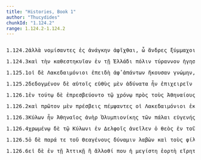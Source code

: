 ```yaml
---
title: "Histories, Book 1"
author: "Thucydides"
chunkId: "1.124.2"
range: 1.124.2-1.124.2
---
```


<pre class="greek prose syntax" data-urn="urn:cts:greekLit:tlg0003.tlg001"><p><span class="subdoc" data-subdoc="1.124.2">1.124.2</span><span class="sentence"><span class=" " data-def="otheruise, but, not only . . but" data-flags="d--------" data-head="17" data-id="1" data-lemma="ἀλλά">ἀλλὰ </span><span class="verb nominative" data-def="use customarily, practise, to have, in common use" data-flags="v-papamn-" data-head="17" data-id="2" data-lemma="νομίζω">νομίσαντες </span><span class=" " data-def="into, to, into" data-flags="r--------" data-head="5" data-id="3" data-lemma="εἰς">ἐς </span><span class=" accusative" data-def="force, constraint, necessity, perforce, of necessity, forcibly, by force" data-flags="n-s---fa-" data-head="3" data-id="4" data-lemma="ἀνάγκη">ἀνάγκην </span><span class="verb " data-def="arrive at, come to, reach:, came up to, came to" data-flags="v--rne---" data-head="11" data-id="5" data-lemma="ἀφικνέομαι">ἀφῖχθαι</span><span class=" " data-flags="u--------" data-head="0" data-id="6" data-lemma=",">, </span><span class=" " data-flags="i--------" data-head="8" data-id="7" data-lemma="ὦ">ὦ </span><span class=" vocative" data-def="nar-, ner-, nṛ-, nṛ" data-flags="n-p---mv-" data-head="2" data-id="8" data-lemma="ἀνήρ">ἄνδρες </span><span class=" vocative" data-def="fighting along with, leagued, allied with, ally" data-flags="a-p---mv-" data-head="8" data-id="9" data-lemma="σύμμαχος">ξύμμαχοι</span><span class=" " data-flags="u--------" data-head="0" data-id="10" data-lemma=",">, </span><span class=" " data-flags="c--------" data-head="2" data-id="11" data-lemma="καί">καὶ </span><span class=" " data-flags="d--------" data-head="11" data-id="12" data-lemma="ἅμα">ἅμα </span><span class=" accusative" data-def="this, nearer, more remote" data-flags="p-p---na-" data-head="15" data-id="13" data-lemma="ὅδε">τάδε </span><span class=" accusative" data-def="best, best, noblest" data-flags="a-p---na-" data-head="13" data-id="14" data-lemma="ἄριστος">ἄριστα </span><span class="verb " data-flags="v--pne---" data-head="11" data-id="15" data-lemma="λέγω">λέγεσθαι</span><span class=" " data-flags="u--------" data-head="0" data-id="16" data-lemma=",">, </span><span class="verb " data-flags="v2pame---" data-head="0" data-id="17" data-lemma="ψηφίζομαι">ψηφίσασθε </span><span class=" accusative" data-flags="l-s---ma-" data-head="19" data-id="18" data-lemma="ὁ">τὸν </span><span class=" accusative" data-def="war, battle, fight, single combat" data-flags="n-s---ma-" data-head="17" data-id="19" data-lemma="πόλεμος">πόλεμον </span><span class=" " data-flags="d--------" data-head="21" data-id="20" data-lemma="μή">μὴ </span><span class="verb nominative" data-def="put to flight, terrify, alarm, to frighten" data-flags="v-pappmn-" data-head="27" data-id="21" data-lemma="φοβέω">φοβηθέντες </span><span class=" accusative" data-flags="l-s---na-" data-head="24" data-id="22" data-lemma="ὁ">τὸ </span><span class=" " data-flags="d--------" data-head="24" data-id="23" data-lemma="αὐτίκα">αὐτίκα </span><span class=" accusative" data-flags="a-s---na-" data-head="21" data-id="24" data-lemma="δεινός">δεινόν</span><span class=" " data-flags="u--------" data-head="0" data-id="25" data-lemma=",">, </span><span class=" genitive" data-flags="l-s---fg-" data-head="32" data-id="26" data-lemma="ὁ">τῆς </span><span class=" " data-flags="c--------" data-head="17" data-id="27" data-lemma="δέ">δ̓ </span><span class=" " data-def="ápa, ab, ap-ehtre" data-flags="r--------" data-head="32" data-id="28" data-lemma="ἀπό">ἀπ̓ </span><span class=" genitive" data-def="self, him, her, it, the very one, the same" data-flags="p-s---mg-" data-head="28" data-id="29" data-lemma="αὐτός">αὐτοῦ </span><span class=" " data-def="through, in a line, right through" data-flags="r--------" data-head="32" data-id="30" data-lemma="διά">διὰ </span><span class=" genitive" data-flags="a-s---ngc" data-head="30" data-id="31" data-lemma="πλείων">πλείονος </span><span class=" genitive" data-def="peace, time of peace, peace" data-flags="n-s---fg-" data-head="33" data-id="32" data-lemma="εἰρήνη">εἰρήνης </span><span class="verb nominative" data-def="set one's heart upon, long for, covet, desire, desire to" data-flags="v-papamn-" data-head="27" data-id="33" data-lemma="ἐπιθυμέω">ἐπιθυμήσαντες</span><span class=" " data-flags="u--------" data-head="0" data-id="34" data-lemma="·">· </span></span><span class="sentence"><span class=" " data-def="from out of, from, out of, forth from" data-flags="r--------" data-head="7" data-id="1" data-lemma="ἐκ">ἐκ </span><span class=" genitive" data-def="war, battle, fight, single combat" data-flags="n-s---mg-" data-head="1" data-id="2" data-lemma="πόλεμος">πολέμου </span><span class=" " data-def="indeed, of a truth, but, indeed" data-flags="d--------" data-head="11" data-id="3" data-lemma="μέν">μὲν </span><span class=" " data-def="for, yes, . . , no, ay doubtless" data-flags="d--------" data-head="11" data-id="4" data-lemma="γάρ">γὰρ </span><span class=" nominative" data-def="peace, time of peace, peace" data-flags="n-s---fn-" data-head="7" data-id="5" data-lemma="εἰρήνη">εἰρήνη </span><span class=" " data-def="" data-flags="d--------" data-head="7" data-id="6" data-lemma="μᾶλλον">μᾶλλον </span><span class="verb " data-def="confirm, establish, make good, make good, treat as valid" data-flags="v3spie---" data-head="11" data-id="7" data-lemma="βεβαιόω">βεβαιοῦται</span><span class=" " data-flags="u--------" data-head="0" data-id="8" data-lemma=",">, </span><span class=" " data-def="ápa, ab, ap-ehtre" data-flags="r--------" data-head="13" data-id="9" data-lemma="ἀπό">ἀφ̓ </span><span class=" genitive" data-def="rest, quiet, rest from, silence, stillness" data-flags="n-s---fg-" data-head="9" data-id="10" data-lemma="ἡσυχία">ἡσυχίας </span><span class=" " data-flags="c--------" data-head="0" data-id="11" data-lemma="δέ">δὲ </span><span class=" " data-flags="d--------" data-head="13" data-id="12" data-lemma="μή">μὴ </span><span class="verb " data-def="to be at war, make war, with" data-flags="v--ana---" data-head="18" data-id="13" data-lemma="πολεμέω">πολεμῆσαι </span><span class=" " data-flags="d--------" data-head="15" data-id="14" data-lemma="οὐ">οὐχ </span><span class=" " data-def="like, resembling, similar, more like" data-flags="d--------" data-head="16" data-id="15" data-lemma="ὅμοιος">ὁμοίως </span><span class=" nominative" data-def="free from danger, that court no danger, cheap, easy" data-flags="a-s---nn-" data-head="18" data-id="16" data-lemma="ἀκίνδυνος">ἀκίνδυνον</span><span class=" " data-flags="u--------" data-head="0" data-id="17" data-lemma=".">. </span></span></p><p><span class="subdoc" data-subdoc="1.124.3">1.124.3</span><span class="sentence"><span class=" " data-flags="d--------" data-head="28" data-id="1" data-lemma="καί">καὶ </span><span class=" accusative" data-flags="l-s---fa-" data-head="7" data-id="2" data-lemma="ὁ">τὴν </span><span class="verb accusative" data-def="set down, bring, to land" data-flags="v-srpafa-" data-head="7" data-id="3" data-lemma="καθίστημι">καθεστηκυῖαν </span><span class=" " data-def="in, into, in, in the district of" data-flags="r--------" data-head="3" data-id="4" data-lemma="ἐν">ἐν </span><span class=" dative" data-flags="l-s---fd-" data-head="6" data-id="5" data-lemma="ὁ">τῇ </span><span class=" dative" data-def="part of Phthiotis, Northern Greece, all lands inhabited by Hellenes" data-flags="n-s---fd-" data-head="4" data-id="6" data-lemma="Ἑλλάς">Ἑλλάδι </span><span class=" accusative" data-def="city, the citadel, the citadel" data-flags="n-s---fa-" data-head="13" data-id="7" data-lemma="πόλις">πόλιν </span><span class=" accusative" data-def="an absolute ruler, monarchs, chief, princeling" data-flags="n-s---ma-" data-head="3" data-id="8" data-lemma="τύραννος">τύραννον </span><span class="verb nominative" data-def="go before, lead the way, precede, to go before" data-flags="v-papmmn-" data-head="28" data-id="9" data-lemma="ἡγέομαι">ἡγησάμενοι </span><span class=" " data-flags="r--------" data-head="13" data-id="10" data-lemma="ἐπί">ἐπὶ </span><span class=" accusative" data-def="acquisition, possession" data-flags="n-s---fa-" data-head="10" data-id="11" data-lemma="πᾶσις">πᾶσιν </span><span class=" " data-def="like, resembling, similar, more like" data-flags="d--------" data-head="13" data-id="12" data-lemma="ὅμοιος">ὁμοίως </span><span class="verb " data-def="set down, bring, to land" data-flags="v--rna---" data-head="9" data-id="13" data-lemma="καθίστημι">καθεστάναι</span><span class=" " data-flags="u--------" data-head="0" data-id="14" data-lemma=",">, </span><span class=" " data-def="as being, inasmuch as, since it was, the actual" data-flags="c--------" data-head="13" data-id="15" data-lemma="ὥστε">ὥστε </span><span class=" genitive" data-flags="l-p---mg-" data-head="19" data-id="16" data-lemma="ὁ">τῶν </span><span class=" " data-def="indeed, of a truth, but, indeed" data-flags="d--------" data-head="22" data-id="17" data-lemma="μέν">μὲν </span><span class=" " data-flags="d--------" data-head="19" data-id="18" data-lemma="ἤδη">ἤδη </span><span class="verb " data-def="to be first, begin, make a beginning, to be the aggressor" data-flags="v--pna---" data-head="22" data-id="19" data-lemma="ἄρχω">ἄρχειν</span><span class=" " data-flags="u--------" data-head="0" data-id="20" data-lemma=",">, </span><span class=" genitive" data-flags="l-p---mg-" data-head="23" data-id="21" data-lemma="ὁ">τῶν </span><span class=" " data-flags="c--------" data-head="15" data-id="22" data-lemma="δέ">δὲ </span><span class="verb " data-def="have in mind, to be minded, intend, purpose, have in mind" data-flags="v--pne---" data-head="22" data-id="23" data-lemma="διανοέω">διανοεῖσθαι</span><span class=" " data-flags="u--------" data-head="0" data-id="24" data-lemma=",">, </span><span class="verb " data-def="cause to stand, place beside, having brought, into view" data-flags="v1pasm---" data-head="28" data-id="25" data-lemma="παρίστημι">παραστησώμεθα </span><span class="verb nominative" data-def="come upon, approach, come suddenly upon" data-flags="v-papamn-" data-head="25" data-id="26" data-lemma="ἐπέρχομαι">ἐπελθόντες</span><span class=" " data-flags="u--------" data-head="0" data-id="27" data-lemma=",">, </span><span class=" " data-flags="c--------" data-head="0" data-id="28" data-lemma="καί">καὶ </span><span class=" nominative" data-def="self, him, her, it, the very one, the same" data-flags="p-p---mn-" data-head="34" data-id="29" data-lemma="αὐτός">αὐτοί </span><span class=" " data-flags="d--------" data-head="35" data-id="30" data-lemma="τε">τε </span><span class=" " data-def="free from danger, that court no danger, cheap, easy" data-flags="d--------" data-head="34" data-id="31" data-lemma="ἀκίνδυνος">ἀκινδύνως </span><span class=" accusative" data-flags="l-s---na-" data-head="33" data-id="32" data-lemma="ὁ">τὸ </span><span class=" accusative" data-def="remaining over, descendants, it remains" data-flags="a-s---na-" data-head="34" data-id="33" data-lemma="λοιπός">λοιπὸν </span><span class="verb " data-def="inhabit, have, enjoy, to be inhabited" data-flags="v1ppsa---" data-head="35" data-id="34" data-lemma="οἰκέω">οἰκῶμεν </span><span class=" " data-flags="c--------" data-head="28" data-id="35" data-lemma="καί">καὶ </span><span class=" accusative" data-flags="l-p---ma-" data-head="39" data-id="36" data-lemma="ὁ">τοὺς </span><span class=" " data-flags="d--------" data-head="38" data-id="37" data-lemma="νῦν">νῦν </span><span class="verb accusative" data-def="enslave, to be enslaved, Aër" data-flags="v-prpema-" data-head="39" data-id="38" data-lemma="δουλόω">δεδουλωμένους </span><span class=" accusative" data-def="the Thessalian tribe of which Hellen was the reputed chief, non-Egyptian, pagan" data-flags="n-p---ma-" data-head="40" data-id="39" data-lemma="Ἕλλην">Ἕλληνας </span><span class="verb " data-def="set free, set, free, clear" data-flags="v1pasa---" data-head="35" data-id="40" data-lemma="ἐλευθερόω">ἐλευθερώσωμεν</span><span class=" " data-flags="u--------" data-head="0" data-id="41" data-lemma=".">. </span></span><span class="sentence"><span class=" accusative" data-def="such as this, so good, so noble, so bad, so great a thing" data-flags="p-p---na-" data-head="5" data-id="1" data-lemma="τοιοῦτος">τοιαῦτα </span><span class=" " data-def="indeed, of a truth, but, indeed" data-flags="d--------" data-head="5" data-id="2" data-lemma="μέν">μὲν </span><span class=" nominative" data-flags="l-p---mn-" data-head="4" data-id="3" data-lemma="ὁ">οἱ </span><span class=" nominative" data-def="courtesan, in Corinthian fashion" data-flags="n-p---mn-" data-head="5" data-id="4" data-lemma="Κορίνθιος">Κορίνθιοι </span><span class="verb " data-def="said, avocam, vac" data-flags="v3paia---" data-head="0" data-id="5" data-lemma="εἶπον">εἶπον</span><span class=" " data-flags="u--------" data-head="0" data-id="6" data-lemma=".">. </span></span></p><p><span class="subdoc" data-subdoc="1.125.1">1.125.1</span><span class="sentence"><span class=" nominative" data-flags="l-p---mn-" data-head="3" data-id="1" data-lemma="ὁ">οἱ </span><span class=" " data-flags="d--------" data-head="11" data-id="2" data-lemma="δέ">δὲ </span><span class=" nominative" data-flags="n-p---mn-" data-head="11" data-id="3" data-lemma="Λακεδαιμόνιος">Λακεδαιμόνιοι </span><span class=" " data-flags="c--------" data-head="11" data-id="4" data-lemma="ἐπεί">ἐπειδὴ </span><span class=" " data-def="ápa, ab, ap-ehtre" data-flags="r--------" data-head="7" data-id="5" data-lemma="ἀπό">ἀφ̓ </span><span class=" genitive" data-def="sṃ-, quite all, the whole, all together" data-flags="a-p---mg-" data-head="5" data-id="6" data-lemma="ἅπας">ἁπάντων </span><span class="verb " data-def="hear, hear, hear of, hear tell of" data-flags="v3paia---" data-head="4" data-id="7" data-lemma="ἀκούω">ἤκουσαν </span><span class=" accusative" data-def="means of knowing, mark, token, organ by which one perceives" data-flags="n-s---fa-" data-head="7" data-id="8" data-lemma="γνώμη">γνώμην</span><span class=" " data-flags="u--------" data-head="0" data-id="9" data-lemma=",">, </span><span class=" accusative" data-def="a small round worn stone, pebble, grain, precious stone, gem" data-flags="n-s---fa-" data-head="11" data-id="10" data-lemma="ψῆφος">ψῆφον </span><span class="verb " data-def="bring on, set on, urge on, lead on" data-flags="v3paia---" data-head="0" data-id="11" data-lemma="ἐπάγω">ἐπήγαγον </span><span class=" dative" data-flags="l-p---md-" data-head="13" data-id="12" data-lemma="ὁ">τοῖς </span><span class=" dative" data-def="fighting along with, leagued, allied with, ally" data-flags="n-p---md-" data-head="18" data-id="13" data-lemma="σύμμαχος">ξυμμάχοις </span><span class=" dative" data-def="sṃ-, quite all, the whole, all together" data-flags="a-p---md-" data-head="13" data-id="14" data-lemma="ἅπας">ἅπασιν </span><span class=" nominative" data-def="as great as, how great, as much as, how much, as far as, how far" data-flags="a-p---mn-" data-head="16" data-id="15" data-lemma="ὅσος">ὅσοι </span><span class="verb " data-flags="v3piia---" data-head="13" data-id="16" data-lemma="πάρειμι">παρῆσαν </span><span class=" " data-def="one after another, in order, in a row, continued, successive" data-flags="d--------" data-head="16" data-id="17" data-lemma="ἑξῆς">ἑξῆς</span><span class=" " data-flags="u--------" data-head="11" data-id="18" data-lemma=",">, </span><span class=" " data-flags="d--------" data-head="21" data-id="19" data-lemma="καί">καὶ </span><span class=" dative" data-def="big, full-grown, elder" data-flags="a-s---fdc" data-head="23" data-id="20" data-lemma="μέγας">μείζονι </span><span class=" " data-flags="c--------" data-head="18" data-id="21" data-lemma="καί">καὶ </span><span class=" dative" data-def="smaller, less, worse, be worse off, too small" data-flags="a-s---fdc" data-head="25" data-id="22" data-lemma="ἐλάσσων">ἐλάσσονι </span><span class=" dative" data-def="city, the citadel, the citadel" data-flags="n-s---fd-" data-head="21" data-id="23" data-lemma="πόλις">πόλει</span><span class=" " data-flags="u--------" data-head="0" data-id="24" data-lemma="·">· </span></span><span class="sentence"><span class=" " data-flags="d--------" data-head="4" data-id="1" data-lemma="καί">καὶ </span><span class=" nominative" data-flags="l-s---nn-" data-head="3" data-id="2" data-lemma="ὁ">τὸ </span><span class=" nominative" data-def="great number, multitude, mass, greater number" data-flags="n-s---nn-" data-head="4" data-id="3" data-lemma="πλῆθος">πλῆθος </span><span class="verb " data-def="count, reckon, with pebbles, add up the numerical values" data-flags="v3paim---" data-head="0" data-id="4" data-lemma="ψηφίζω">ἐψηφίσαντο </span><span class="verb " data-def="to be at war, make war, with" data-flags="v--pna---" data-head="4" data-id="5" data-lemma="πολεμέω">πολεμεῖν</span><span class=" " data-flags="u--------" data-head="0" data-id="6" data-lemma=".">. </span></span></p><p><span class="subdoc" data-subdoc="1.125.2">1.125.2</span><span class="sentence"><span class="verb accusative" data-def="expect, think, suppose, imagine, thought" data-flags="v-srpena-" data-head="14" data-id="1" data-lemma="δοκέω">δεδογμένον </span><span class=" " data-flags="d--------" data-head="13" data-id="2" data-lemma="δέ">δὲ </span><span class=" dative" data-def="self, him, her, it, the very one, the same" data-flags="p-p---md-" data-head="1" data-id="3" data-lemma="αὐτός">αὐτοῖς </span><span class=" " data-def="straight, direct, the vertical, by the straight road" data-flags="d--------" data-head="8" data-id="4" data-lemma="εὐθύς">εὐθὺς </span><span class=" " data-def="indeed, of a truth, but, indeed" data-flags="d--------" data-head="13" data-id="5" data-lemma="μέν">μὲν </span><span class=" nominative" data-def="unable, without strength, powerless, weakly, disabled for service" data-flags="a-p---nn-" data-head="7" data-id="6" data-lemma="ἀδύνατος">ἀδύνατα </span><span class="verb " data-flags="v3siia---" data-head="13" data-id="7" data-lemma="εἰμί">ἦν </span><span class="verb " data-def="put one's hand to, put one's hand to, set to work at, attempt" data-flags="v--pna---" data-head="7" data-id="8" data-lemma="ἐπιχειρέω">ἐπιχειρεῖν </span><span class=" dative" data-def="without preparation, unprepared, unprovided with, an" data-flags="a-p---md-" data-head="10" data-id="9" data-lemma="ἀπαράσκευος">ἀπαρασκεύοις </span><span class="verb dative" data-flags="v-pppamd-" data-head="6" data-id="10" data-lemma="εἰμί">οὖσιν</span><span class=" " data-flags="u--------" data-head="0" data-id="11" data-lemma=",">, </span><span class="verb " data-def="invent, contrive, provide, furnish, procure" data-flags="v--pne---" data-head="19" data-id="12" data-lemma="ἐκπορίζω">ἐκπορίζεσθαι </span><span class=" " data-flags="c--------" data-head="0" data-id="13" data-lemma="δέ">δὲ </span><span class="verb " data-def="expect, think, suppose, imagine, thought" data-flags="v3siia---" data-head="13" data-id="14" data-lemma="δοκέω">ἐδόκει </span><span class=" dative" data-def="each, each, every one" data-flags="a-p---md-" data-head="14" data-id="15" data-lemma="ἕκαστος">ἑκάστοις </span><span class=" nominative" data-flags="p-p---nn-" data-head="18" data-id="16" data-lemma="ὅς">ἃ </span><span class=" nominative" data-def="serviceable, useful, suitable, fitting, suitable to, agreeing with" data-flags="a-p---nn-" data-head="18" data-id="17" data-lemma="πρόσφορος">πρόσφορα </span><span class="verb " data-flags="v3siia---" data-head="12" data-id="18" data-lemma="εἰμί">ἦν </span><span class=" " data-flags="c--------" data-head="14" data-id="19" data-lemma="καί">καὶ </span><span class=" " data-flags="d--------" data-head="21" data-id="20" data-lemma="μή">μὴ </span><span class="verb " data-flags="v--pna---" data-head="19" data-id="21" data-lemma="εἰμί">εἶναι </span><span class=" accusative" data-def="being about to do, threatening to do, unfulfilled thought, intention, delay" data-flags="n-s---fa-" data-head="21" data-id="22" data-lemma="μέλλησις">μέλλησιν</span><span class=" " data-flags="u--------" data-head="0" data-id="23" data-lemma=".">. </span></span><span class="sentence"><span class=" " data-flags="d--------" data-head="9" data-id="1" data-lemma="ὅμως">ὅμως </span><span class=" " data-flags="d--------" data-head="9" data-id="2" data-lemma="δέ">δὲ </span><span class="verb dative" data-def="set down, bring, to land" data-flags="v-pppemd-" data-head="9" data-id="3" data-lemma="καθίστημι">καθισταμένοις </span><span class=" genitive" data-flags="p-p---ng-" data-head="5" data-id="4" data-lemma="ὅς">ὧν </span><span class="verb " data-flags="v3siia---" data-head="3" data-id="5" data-lemma="δέω">ἔδει </span><span class=" nominative" data-def="anniversary, lapse of a year, on the expiry of a year" data-flags="n-s---mn-" data-head="12" data-id="6" data-lemma="ἐνιαυτός">ἐνιαυτὸς </span><span class=" " data-def="indeed, of a truth, but, indeed" data-flags="d--------" data-head="12" data-id="7" data-lemma="μέν">μὲν </span><span class=" " data-flags="d--------" data-head="6" data-id="8" data-lemma="οὐ">οὐ </span><span class="verb " data-def="rub hard, wear away, consume, to fritter away" data-flags="v3saip---" data-head="0" data-id="9" data-lemma="διατρίβω">διετρίβη</span><span class=" " data-flags="u--------" data-head="0" data-id="10" data-lemma=",">, </span><span class=" nominative" data-def="smaller, less, worse, be worse off, too small" data-flags="a-s---nnc" data-head="12" data-id="11" data-lemma="ἐλάσσων">ἔλασσον </span><span class=" " data-flags="c--------" data-head="9" data-id="12" data-lemma="δέ">δέ</span><span class=" " data-flags="u--------" data-head="0" data-id="13" data-lemma=",">, </span><span class=" " data-def="before, until, before, sooner" data-flags="c--------" data-head="9" data-id="14" data-lemma="πρίν">πρὶν </span><span class="verb " data-def="throw into, throw, into" data-flags="v--ana---" data-head="19" data-id="15" data-lemma="εἰσβάλλω">ἐσβαλεῖν </span><span class=" " data-def="into, to, into" data-flags="r--------" data-head="15" data-id="16" data-lemma="εἰς">ἐς </span><span class=" accusative" data-flags="l-s---fa-" data-head="18" data-id="17" data-lemma="ὁ">τὴν </span><span class=" accusative" data-flags="n-s---fa-" data-head="16" data-id="18" data-lemma="Ἀττική">Ἀττικὴν </span><span class=" " data-flags="c--------" data-head="14" data-id="19" data-lemma="καί">καὶ </span><span class=" accusative" data-flags="l-s---ma-" data-head="21" data-id="20" data-lemma="ὁ">τὸν </span><span class=" accusative" data-def="war, battle, fight, single combat" data-flags="n-s---ma-" data-head="22" data-id="21" data-lemma="πόλεμος">πόλεμον </span><span class="verb " data-def="" data-flags="v--anm---" data-head="19" data-id="22" data-lemma="αἴρω">ἄρασθαι </span><span class=" " data-def="visible, manifest, if detected, known" data-flags="d--------" data-head="22" data-id="23" data-lemma="φανερός">φανερῶς</span><span class=" " data-flags="u--------" data-head="0" data-id="24" data-lemma=".">. </span></span></p><p><span class="subdoc" data-subdoc="1.126.1">1.126.1</span><span class="sentence"><span class=" " data-def="in, into, in, in the district of" data-flags="r--------" data-head="4" data-id="1" data-lemma="ἐν">ἐν </span><span class=" dative" data-def="this, u, this man here" data-flags="a-s---md-" data-head="6" data-id="2" data-lemma="οὗτος">τούτῳ </span><span class=" " data-flags="d--------" data-head="4" data-id="3" data-lemma="δέ">δὲ </span><span class="verb " data-def="to be the elder, eldest, to be older than, be the eldest of" data-flags="v3piie---" data-head="0" data-id="4" data-lemma="πρεσβεύω">ἐπρεσβεύοντο </span><span class=" dative" data-flags="l-s---md-" data-head="6" data-id="5" data-lemma="ὁ">τῷ </span><span class=" dative" data-def="time, a, time" data-flags="n-s---md-" data-head="1" data-id="6" data-lemma="χρόνος">χρόνῳ </span><span class=" " data-def="on the side of, in the direction of, from, at, to, práti" data-flags="r--------" data-head="4" data-id="7" data-lemma="πρός">πρὸς </span><span class=" accusative" data-flags="l-p---ma-" data-head="9" data-id="8" data-lemma="ὁ">τοὺς </span><span class=" accusative" data-flags="n-p---ma-" data-head="7" data-id="9" data-lemma="Ἀθήναιος">Ἀθηναίους </span><span class=" accusative" data-def="accusation, charge, matter of complaint, accusations" data-flags="n-p---na-" data-head="11" data-id="10" data-lemma="ἔγκλημα">ἐγκλήματα </span><span class="verb nominative" data-def="make, do, make, produce" data-flags="v-pppemn-" data-head="4" data-id="11" data-lemma="ποιέω">ποιούμενοι</span><span class=" " data-flags="u--------" data-head="0" data-id="12" data-lemma=",">, </span><span class=" " data-flags="c--------" data-head="4" data-id="13" data-lemma="ὅπως">ὅπως </span><span class=" dative" data-def="Rendic.Pont. Accad.Rom. di Arch, they, them, them" data-flags="p-p---md-" data-head="18" data-id="14" data-lemma="σφεῖς">σφίσιν </span><span class=" " data-flags="d--------" data-head="16" data-id="15" data-lemma="ὅτι">ὅτι </span><span class=" nominative" data-def="big, full-grown, elder" data-flags="a-s---fns" data-head="17" data-id="16" data-lemma="μέγας">μεγίστη </span><span class=" nominative" data-def="motive, cause alleged, actual motive" data-flags="n-s---fn-" data-head="18" data-id="17" data-lemma="πρόφασις">πρόφασις </span><span class="verb " data-flags="v3spoa---" data-head="13" data-id="18" data-lemma="εἰμί">εἴη </span><span class=" genitive" data-flags="l-s---ng-" data-head="20" data-id="19" data-lemma="ὁ">τοῦ </span><span class="verb " data-def="to be at war, make war, with" data-flags="v--pna---" data-head="17" data-id="20" data-lemma="πολεμέω">πολεμεῖν</span><span class=" " data-flags="u--------" data-head="0" data-id="21" data-lemma=",">, </span><span class=" " data-def="if haply, if, soever" data-flags="c--------" data-head="18" data-id="22" data-lemma="ἐάν">ἢν </span><span class=" " data-flags="d--------" data-head="25" data-id="23" data-lemma="μή">μή </span><span class=" accusative" data-def="any one, any thing, who? what?, si se" data-flags="p-s---na-" data-head="25" data-id="24" data-lemma="τις">τι </span><span class="verb " data-def="hearken, give ear to, give way, yield" data-flags="v3ppsa---" data-head="22" data-id="25" data-lemma="εἰσακούω">ἐσακούωσιν</span><span class=" " data-flags="u--------" data-head="0" data-id="26" data-lemma=".">. </span></span></p><p><span class="subdoc" data-subdoc="1.126.2">1.126.2</span><span class="sentence"><span class=" " data-flags="d--------" data-head="8" data-id="1" data-lemma="καί">καὶ </span><span class=" accusative" data-flags="a-s---na-" data-head="8" data-id="2" data-lemma="πρῶτος">πρῶτον </span><span class=" " data-def="indeed, of a truth, but, indeed" data-flags="d--------" data-head="8" data-id="3" data-lemma="μέν">μὲν </span><span class=" accusative" data-flags="n-p---ma-" data-head="5" data-id="4" data-lemma="πρέσβις">πρέσβεις </span><span class="verb nominative" data-def="send, send, on" data-flags="v-papamn-" data-head="8" data-id="5" data-lemma="πέμπω">πέμψαντες </span><span class=" nominative" data-flags="l-p---mn-" data-head="7" data-id="6" data-lemma="ὁ">οἱ </span><span class=" nominative" data-flags="n-p---mn-" data-head="8" data-id="7" data-lemma="Λακεδαιμόνιος">Λακεδαιμόνιοι </span><span class="verb " data-def="urge, drive on, exhort, bid, order" data-flags="v3piia---" data-head="0" data-id="8" data-lemma="κελεύω">ἐκέλευον </span><span class=" accusative" data-flags="l-p---ma-" data-head="10" data-id="9" data-lemma="ὁ">τοὺς </span><span class=" accusative" data-flags="n-p---ma-" data-head="8" data-id="10" data-lemma="Ἀθήναιος">Ἀθηναίους </span><span class=" accusative" data-flags="l-s---na-" data-head="12" data-id="11" data-lemma="ὁ">τὸ </span><span class=" accusative" data-flags="n-s---na-" data-head="13" data-id="12" data-lemma="ἄγος">ἄγος </span><span class="verb " data-def="drive, set in motion, drive, ride" data-flags="v--pna---" data-head="8" data-id="13" data-lemma="ἐλαύνω">ἐλαύνειν </span><span class=" genitive" data-flags="l-s---fg-" data-head="15" data-id="14" data-lemma="ὁ">τῆς </span><span class=" genitive" data-def="God, the Deity, against his will, bless you! good heavens! for heaven's sake" data-flags="n-s---fg-" data-head="12" data-id="15" data-lemma="θεός">θεοῦ</span><span class=" " data-flags="u--------" data-head="0" data-id="16" data-lemma="·">· </span></span><span class="sentence"><span class=" nominative" data-flags="l-s---nn-" data-head="3" data-id="1" data-lemma="ὁ">τὸ </span><span class=" " data-flags="d--------" data-head="4" data-id="2" data-lemma="δέ">δὲ </span><span class=" nominative" data-flags="n-s---nn-" data-head="4" data-id="3" data-lemma="ἄγος">ἄγος </span><span class="verb " data-flags="v3siia---" data-head="0" data-id="4" data-lemma="εἰμί">ἦν </span><span class=" nominative" data-def="such as this, such as you see, so great, so bad" data-flags="p-s---nn-" data-head="4" data-id="5" data-lemma="τοιόσδε">τοιόνδε</span><span class=" " data-flags="u--------" data-head="0" data-id="6" data-lemma=".">. </span></span></p><p><span class="subdoc" data-subdoc="1.126.3">1.126.3</span><span class="sentence"><span class=" nominative" data-flags="n-s---mn-" data-head="14" data-id="1" data-lemma="Κύλων">Κύλων </span><span class="verb " data-flags="v3siia---" data-head="14" data-id="2" data-lemma="εἰμί">ἦν </span><span class=" nominative" data-flags="a-s---mn-" data-head="4" data-id="3" data-lemma="Ἀθηναῖος">Ἀθηναῖος </span><span class=" nominative" data-def="nar-, ner-, nṛ-, nṛ" data-flags="n-s---mn-" data-head="2" data-id="4" data-lemma="ἀνήρ">ἀνὴρ </span><span class=" nominative" data-def="conqueror in the Olympic games" data-flags="n-s---mn-" data-head="4" data-id="5" data-lemma="Ὀλυμπιονίκης">Ὀλυμπιονίκης </span><span class=" genitive" data-flags="l-p---mg-" data-head="5" data-id="6" data-lemma="ὁ">τῶν </span><span class=" " data-def="long ago, once upon a time, long" data-flags="d--------" data-head="6" data-id="7" data-lemma="πάλαι">πάλαι </span><span class=" nominative" data-def="well-born, a mark of nobility, noble-minded, generous" data-flags="a-s---mn-" data-head="10" data-id="8" data-lemma="εὐγενής">εὐγενής </span><span class=" " data-flags="d--------" data-head="10" data-id="9" data-lemma="τε">τε </span><span class=" " data-flags="c--------" data-head="4" data-id="10" data-lemma="καί">καὶ </span><span class=" nominative" data-def="strong, mighty, the ablest-bodied men, sound in limb" data-flags="a-s---mn-" data-head="10" data-id="11" data-lemma="δυνατός">δυνατός</span><span class=" " data-flags="u--------" data-head="0" data-id="12" data-lemma=",">, </span><span class="verb " data-def="D Deor, marry, take to wife" data-flags="v3slia---" data-head="14" data-id="13" data-lemma="γαμέω">ἐγεγαμήκει </span><span class=" " data-flags="c--------" data-head="0" data-id="14" data-lemma="δέ">δὲ </span><span class=" accusative" data-def="daughter, maidservant, slave, duhitár" data-flags="n-s---fa-" data-head="13" data-id="15" data-lemma="θυγάτηρ">θυγατέρα </span><span class=" genitive" data-flags="n-s---mg-" data-head="15" data-id="16" data-lemma="Θεαγένης">Θεαγένους </span><span class=" genitive" data-def="citizen of Megara" data-flags="n-s---mg-" data-head="18" data-id="17" data-lemma="Μεγαρεύς">Μεγαρέως </span><span class=" genitive" data-def="nar-, ner-, nṛ-, nṛ" data-flags="n-s---mg-" data-head="16" data-id="18" data-lemma="ἀνήρ">ἀνδρός</span><span class=" " data-flags="u--------" data-head="0" data-id="19" data-lemma=",">, </span><span class=" nominative" data-flags="p-s---mn-" data-head="25" data-id="20" data-lemma="ὅς">ὃς </span><span class=" " data-flags="r--------" data-head="25" data-id="21" data-lemma="κατά">κατ̓ </span><span class=" accusative" data-def="the person there, that person, thing, the more remote" data-flags="a-s---ma-" data-head="24" data-id="22" data-lemma="ἐκεῖνος">ἐκεῖνον </span><span class=" accusative" data-flags="l-s---ma-" data-head="24" data-id="23" data-lemma="ὁ">τὸν </span><span class=" accusative" data-def="time, a, time" data-flags="n-s---ma-" data-head="21" data-id="24" data-lemma="χρόνος">χρόνον </span><span class="verb " data-def="to be a monarch, absolute ruler, to become such, to be a prince" data-flags="v3siia---" data-head="16" data-id="25" data-lemma="τυραννεύω">ἐτυράννει </span><span class=" genitive" data-def="to Megara" data-flags="n-p---ng-" data-head="25" data-id="26" data-lemma="Μέγαρα">Μεγάρων</span><span class=" " data-flags="u--------" data-head="0" data-id="27" data-lemma=".">. </span></span></p><p><span class="subdoc" data-subdoc="1.126.4">1.126.4</span><span class="sentence"><span class="verb dative" data-flags="v-sppemd-" data-head="4" data-id="1" data-lemma="χράω">χρωμένῳ </span><span class=" " data-flags="d--------" data-head="7" data-id="2" data-lemma="δέ">δὲ </span><span class=" dative" data-flags="l-s---md-" data-head="4" data-id="3" data-lemma="ὁ">τῷ </span><span class=" dative" data-flags="n-s---md-" data-head="7" data-id="4" data-lemma="Κύλων">Κύλωνι </span><span class=" " data-def="in, into, in, in the district of" data-flags="r--------" data-head="1" data-id="5" data-lemma="ἐν">ἐν </span><span class=" dative" data-def="Delphi, at Delphi, the Delphians" data-flags="n-p---md-" data-head="5" data-id="6" data-lemma="Δελφοί">Δελφοῖς </span><span class="verb " data-def="take up, having raised, take up and carry off, bear away" data-flags="v3saia---" data-head="0" data-id="7" data-lemma="ἀναιρέω">ἀνεῖλεν </span><span class=" nominative" data-flags="l-s---mn-" data-head="9" data-id="8" data-lemma="ὁ">ὁ </span><span class=" nominative" data-def="God, the Deity, against his will, bless you! good heavens! for heaven's sake" data-flags="n-s---mn-" data-head="7" data-id="9" data-lemma="θεός">θεὸς </span><span class=" " data-def="in, into, in, in the district of" data-flags="r--------" data-head="16" data-id="10" data-lemma="ἐν">ἐν </span><span class=" genitive" data-flags="l-s---mg-" data-head="12" data-id="11" data-lemma="ὁ">τοῦ </span><span class=" genitive" data-def="dyaús, divás, diví" data-flags="n-s---mg-" data-head="15" data-id="12" data-lemma="Ζεύς">Διὸς </span><span class=" dative" data-flags="l-s---fd-" data-head="15" data-id="13" data-lemma="ὁ">τῇ </span><span class=" dative" data-def="big, full-grown, elder" data-flags="a-s---fds" data-head="15" data-id="14" data-lemma="μέγας">μεγίστῃ </span><span class=" dative" data-def="feast, festival, holiday, a feast, holiday-making, amusement, pastime" data-flags="n-s---fd-" data-head="10" data-id="15" data-lemma="ἑορτή">ἑορτῇ </span><span class="verb " data-def="seize, lay hold of, arrive at, seize for oneself" data-flags="v--ana---" data-head="7" data-id="16" data-lemma="καταλαμβάνω">καταλαβεῖν </span><span class=" accusative" data-flags="l-s---fa-" data-head="19" data-id="17" data-lemma="ὁ">τὴν </span><span class=" genitive" data-def="" data-flags="n-p---ng-" data-head="19" data-id="18" data-lemma="Ἀθήναια">Ἀθηναίων </span><span class=" accusative" data-def="upper, higher city, citadel, castle" data-flags="n-s---fa-" data-head="16" data-id="19" data-lemma="ἀκρόπολις">ἀκρόπολιν</span><span class=" " data-flags="u--------" data-head="0" data-id="20" data-lemma=".">. </span></span></p><p><span class="subdoc" data-subdoc="1.126.5">1.126.5</span><span class="sentence"><span class=" nominative" data-flags="l-s---mn-" data-head="21" data-id="1" data-lemma="ὁ">ὁ </span><span class=" " data-flags="d--------" data-head="21" data-id="2" data-lemma="δέ">δὲ </span><span class=" " data-def="beside, from the side of, from beside, from, beside" data-flags="r--------" data-head="8" data-id="3" data-lemma="παρά">παρά </span><span class=" " data-flags="d--------" data-head="9" data-id="4" data-lemma="τε">τε </span><span class=" genitive" data-flags="l-s---mg-" data-head="6" data-id="5" data-lemma="ὁ">τοῦ </span><span class=" genitive" data-flags="n-s---mg-" data-head="3" data-id="6" data-lemma="Θεαγένης">Θεαγένους </span><span class=" accusative" data-def="power, might, bodily strength, strength, power, ability" data-flags="n-s---fa-" data-head="8" data-id="7" data-lemma="δύναμις">δύναμιν </span><span class="verb nominative" data-def="a, take, receive" data-flags="v-sapamn-" data-head="9" data-id="8" data-lemma="λαμβάνω">λαβὼν </span><span class=" " data-flags="c--------" data-head="21" data-id="9" data-lemma="καί">καὶ </span><span class=" accusative" data-flags="l-p---ma-" data-head="11" data-id="10" data-lemma="ὁ">τοὺς </span><span class=" accusative" data-flags="n-p---ma-" data-head="12" data-id="11" data-lemma="φίλος">φίλους </span><span class="verb nominative" data-def="persuade, convince, persuade, move, persuade" data-flags="v-sapamn-" data-head="9" data-id="12" data-lemma="ἀναπείθω">ἀναπείσας</span><span class=" " data-flags="u--------" data-head="0" data-id="13" data-lemma=",">, </span><span class=" " data-flags="c--------" data-head="21" data-id="14" data-lemma="ἐπεί">ἐπειδὴ </span><span class="verb " data-def="come upon, approach, come suddenly upon" data-flags="v3saia---" data-head="14" data-id="15" data-lemma="ἐπέρχομαι">ἐπῆλθεν </span><span class=" nominative" data-def="temple of Olympian Zeus, his festival" data-flags="n-p---nn-" data-head="15" data-id="16" data-lemma="Ὀλυμπιεῖον">Ὀλύμπια </span><span class=" nominative" data-flags="l-p---nn-" data-head="16" data-id="17" data-lemma="ὁ">τὰ </span><span class=" " data-def="in, into, in, in the district of" data-flags="r--------" data-head="16" data-id="18" data-lemma="ἐν">ἐν </span><span class=" dative" data-def="the Peloponnesus" data-flags="n-s---fd-" data-head="18" data-id="19" data-lemma="Πελοπόννησος">Πελοποννήσῳ</span><span class=" " data-flags="u--------" data-head="0" data-id="20" data-lemma=",">, </span><span class="verb " data-def="seize, lay hold of, arrive at, seize for oneself" data-flags="v3saia---" data-head="0" data-id="21" data-lemma="καταλαμβάνω">κατέλαβε </span><span class=" accusative" data-flags="l-s---fa-" data-head="23" data-id="22" data-lemma="ὁ">τὴν </span><span class=" accusative" data-def="upper, higher city, citadel, castle" data-flags="n-s---fa-" data-head="21" data-id="23" data-lemma="ἀκρόπολις">ἀκρόπολιν </span><span class=" " data-def="so, thus, as, how" data-flags="d--------" data-head="42" data-id="24" data-lemma="ὡς">ὡς </span><span class=" " data-flags="r--------" data-head="42" data-id="25" data-lemma="ἐπί">ἐπὶ </span><span class=" dative" data-def="monarchy, sovereignty, sovereignty, despotic rule" data-flags="n-s---fd-" data-head="25" data-id="26" data-lemma="τυραννίς">τυραννίδι</span><span class=" " data-flags="u--------" data-head="0" data-id="27" data-lemma=",">, </span><span class="verb nominative" data-def="use customarily, practise, to have, in common use" data-flags="v-sapamn-" data-head="21" data-id="28" data-lemma="νομίζω">νομίσας </span><span class=" accusative" data-def="feast, festival, holiday, a feast, holiday-making, amusement, pastime" data-flags="n-s---fa-" data-head="34" data-id="29" data-lemma="ἑορτή">ἑορτήν </span><span class=" " data-flags="d--------" data-head="35" data-id="30" data-lemma="τε">τε </span><span class=" genitive" data-flags="l-s---mg-" data-head="32" data-id="31" data-lemma="ὁ">τοῦ </span><span class=" genitive" data-def="dyaús, divás, diví" data-flags="n-s---mg-" data-head="29" data-id="32" data-lemma="Ζεύς">Διὸς </span><span class=" accusative" data-def="big, full-grown, elder" data-flags="a-s---fas" data-head="34" data-id="33" data-lemma="μέγας">μεγίστην </span><span class="verb " data-flags="v--pna---" data-head="35" data-id="34" data-lemma="εἰμί">εἶναι </span><span class=" " data-flags="c--------" data-head="28" data-id="35" data-lemma="καί">καὶ </span><span class=" dative" data-def="Stadtrecht von Gortyn, of himself, herself, itself, itself, absolutely" data-flags="p-s---md-" data-head="38" data-id="36" data-lemma="ἑαυτοῦ">ἑαυτῷ </span><span class=" accusative" data-def="any one, any thing, who? what?, si se" data-flags="p-s---na-" data-head="38" data-id="37" data-lemma="τις">τι </span><span class="verb " data-def="to have come, be at hand, be present, reach, belong to" data-flags="v--pna---" data-head="35" data-id="38" data-lemma="προσήκω">προσήκειν </span><span class=" accusative" data-flags="n-p---na-" data-head="38" data-id="39" data-lemma="Ὀλύμπια">Ὀλύμπια </span><span class="verb dative" data-def="conquer, prevail, conqueror, conquered" data-flags="v-srpamd-" data-head="36" data-id="40" data-lemma="νικάω">νενικηκότι</span><span class=" " data-flags="u--------" data-head="0" data-id="41" data-lemma=".">. </span></span></p><p><span class="subdoc" data-subdoc="1.126.6">1.126.6</span><span class="sentence"><span class=" " data-flags="c--------" data-head="19" data-id="1" data-lemma="εἰ">εἰ </span><span class=" " data-flags="d--------" data-head="56" data-id="2" data-lemma="δέ">δὲ </span><span class=" " data-def="in, into, in, in the district of" data-flags="r--------" data-head="6" data-id="3" data-lemma="ἐν">ἐν </span><span class=" dative" data-flags="l-s---fd-" data-head="5" data-id="4" data-lemma="ὁ">τῇ </span><span class=" dative" data-flags="n-s---fd-" data-head="3" data-id="5" data-lemma="Ἀττική">Ἀττικῇ </span><span class=" " data-flags="c--------" data-head="12" data-id="6" data-lemma="ἤ">ἢ </span><span class=" " data-def="elsewhere, in another place, in a strange, foreign land" data-flags="d--------" data-head="6" data-id="7" data-lemma="ἄλλοθι">ἄλλοθί </span><span class=" " data-flags="d--------" data-head="12" data-id="8" data-lemma="πού">που </span><span class=" nominative" data-flags="l-s---fn-" data-head="11" data-id="9" data-lemma="ὁ">ἡ </span><span class=" nominative" data-def="big, full-grown, elder" data-flags="a-s---fns" data-head="11" data-id="10" data-lemma="μέγας">μεγίστη </span><span class=" nominative" data-def="feast, festival, holiday, a feast, holiday-making, amusement, pastime" data-flags="n-s---fn-" data-head="12" data-id="11" data-lemma="ἑορτή">ἑορτὴ </span><span class="verb " data-def="verbum, word, will say" data-flags="v3slie---" data-head="1" data-id="12" data-lemma="ἐρῶ">εἴρητο</span><span class=" " data-flags="u--------" data-head="0" data-id="13" data-lemma=",">, </span><span class=" " data-flags="d--------" data-head="19" data-id="14" data-lemma="οὐτε">οὔτε </span><span class=" nominative" data-def="the person there, that person, thing, the more remote" data-flags="p-s---mn-" data-head="17" data-id="15" data-lemma="ἐκεῖνος">ἐκεῖνος </span><span class=" " data-def="yet, still, ever, already" data-flags="d--------" data-head="17" data-id="16" data-lemma="ἔτι">ἔτι </span><span class="verb " data-def="observe well, understand, apprehend, to be grasped and, accepted" data-flags="v3saia---" data-head="19" data-id="17" data-lemma="κατανοέω">κατενόησε </span><span class=" nominative" data-flags="l-s---nn-" data-head="20" data-id="18" data-lemma="ὁ">τό </span><span class=" " data-flags="c--------" data-head="56" data-id="19" data-lemma="τε">τε </span><span class=" nominative" data-def="oracle, oracular response, seat of an oracle" data-flags="n-s---nn-" data-head="22" data-id="20" data-lemma="μαντεῖον">μαντεῖον </span><span class=" " data-flags="d--------" data-head="22" data-id="21" data-lemma="οὐ">οὐκ </span><span class="verb " data-flags="v3siia---" data-head="19" data-id="22" data-lemma="δηλόω">ἐδήλου</span><span class=" " data-flags="u--------" data-head="24" data-id="23" data-lemma="(">( </span><span class="verb " data-flags="v3spia---" data-head="0" data-id="24" data-lemma="εἰμί">ἔστι </span><span class=" " data-def="for, yes, . . , no, ay doubtless" data-flags="d--------" data-head="24" data-id="25" data-lemma="γάρ">γὰρ </span><span class=" " data-flags="d--------" data-head="24" data-id="26" data-lemma="καί">καὶ </span><span class=" dative" data-flags="n-p---md-" data-head="34" data-id="27" data-lemma="Ἀθήναιος">Ἀθηναίοις </span><span class=" nominative" data-flags="a-s---fn-" data-head="30" data-id="28" data-lemma="Διάσιος">Διάσια </span><span class=" nominative" data-flags="l-s---fn-" data-head="30" data-id="29" data-lemma="ὁ">ἃ </span><span class="verb " data-def="call, summon, they had been summoned, demand, require" data-flags="v3spie---" data-head="32" data-id="30" data-lemma="καλέω">καλεῖται </span><span class=" genitive" data-def="dyaús, divás, diví" data-flags="n-s---mg-" data-head="32" data-id="31" data-lemma="Ζεύς">Διὸς </span><span class=" nominative" data-def="feast, festival, holiday, a feast, holiday-making, amusement, pastime" data-flags="n-s---fn-" data-head="24" data-id="32" data-lemma="ἑορτή">ἑορτὴ </span><span class=" genitive" data-flags="a-s---mg-" data-head="31" data-id="33" data-lemma="Μειλίχιος">Μειλιχίου </span><span class=" nominative" data-def="big, full-grown, elder" data-flags="a-s---fns" data-head="24" data-id="34" data-lemma="μέγας">μεγίστη </span><span class=" " data-def="out, out of, outside" data-flags="r--------" data-head="34" data-id="35" data-lemma="ἔξω">ἔξω </span><span class=" genitive" data-flags="l-s---fg-" data-head="37" data-id="36" data-lemma="ὁ">τῆς </span><span class=" genitive" data-def="city, the citadel, the citadel" data-flags="n-s---fg-" data-head="35" data-id="37" data-lemma="πόλις">πόλεως</span><span class=" " data-flags="u--------" data-head="0" data-id="38" data-lemma=",">, </span><span class=" " data-def="in, into, in, in the district of" data-flags="r--------" data-head="42" data-id="39" data-lemma="ἐν">ἐν </span><span class=" dative" data-flags="p-s---fd-" data-head="39" data-id="40" data-lemma="ὅς">ᾗ </span><span class=" " data-def="with the whole people, in a mass, body" data-flags="d--------" data-head="42" data-id="41" data-lemma="πανδημεί">πανδημεὶ </span><span class="verb " data-flags="v3ppia---" data-head="32" data-id="42" data-lemma="θύω">θύουσι </span><span class=" accusative" data-def="many, many, many" data-flags="a-p---na-" data-head="45" data-id="43" data-lemma="πολύς">πολλὰ </span><span class=" " data-flags="d--------" data-head="45" data-id="44" data-lemma="οὐ">οὐχ </span><span class=" accusative" data-def="victim, animal for sacrifice, offering for the dead, cattle slaughtered for food" data-flags="n-p---na-" data-head="47" data-id="45" data-lemma="ἱερεῖον">ἱερεῖα</span><span class=" " data-flags="u--------" data-head="0" data-id="46" data-lemma=",">, </span><span class=" " data-def="otheruise, but, not only . . but" data-flags="c--------" data-head="42" data-id="47" data-lemma="ἀλλά">ἀλλ̓</span><span class=" " data-flags="u--------" data-head="49" data-id="48" data-lemma="&lt;">&lt; </span><span class=" nominative" data-def="pure, chaste, holy, hallowed, holy" data-flags="a-p---nn-" data-head="51" data-id="49" data-lemma="ἁγνός">ἁγνὰ</span><span class=" " data-flags="u--------" data-head="49" data-id="50" data-lemma="&gt;">&gt; </span><span class=" accusative" data-def="victim, sacrifice, offerings, cakes in the form of animals" data-flags="n-p---na-" data-head="47" data-id="51" data-lemma="θῦμα">θύματα </span><span class=" accusative" data-def="in, of the country, the people of the country, natives" data-flags="a-p---na-" data-head="51" data-id="52" data-lemma="ἐπιχώριος">ἐπιχώρια</span><span class=" " data-flags="u--------" data-head="24" data-id="53" data-lemma=")">)</span><span class=" " data-flags="u--------" data-head="0" data-id="54" data-lemma=",">, </span><span class="verb nominative" data-def="expect, think, suppose, imagine, thought" data-flags="v-sppamn-" data-head="59" data-id="55" data-lemma="δοκέω">δοκῶν </span><span class=" " data-flags="c--------" data-head="0" data-id="56" data-lemma="δέ">δὲ </span><span class=" " data-def="straight, upright, standing, erect" data-flags="d--------" data-head="58" data-id="57" data-lemma="ὀρθός">ὀρθῶς </span><span class="verb " data-def="come to know, perceive, know, know by reflection" data-flags="v--pna---" data-head="55" data-id="58" data-lemma="γιγνώσκω">γιγνώσκειν </span><span class="verb " data-def="put one's hand to, put one's hand to, set to work at, attempt" data-flags="v3saia---" data-head="56" data-id="59" data-lemma="ἐπιχειρέω">ἐπεχείρησε </span><span class=" dative" data-flags="l-s---nd-" data-head="61" data-id="60" data-lemma="ὁ">τῷ </span><span class=" dative" data-def="weorc, var[schwa]za, work" data-flags="n-s---nd-" data-head="59" data-id="61" data-lemma="ἔργον">ἔργῳ</span><span class=" " data-flags="u--------" data-head="0" data-id="62" data-lemma=".">. </span></span></p></pre>
